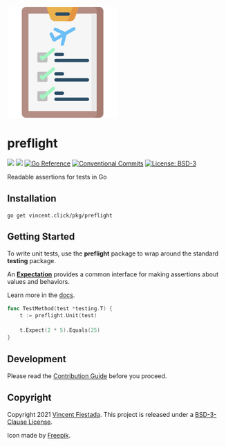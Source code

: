 ![](./icon.svg)

# preflight

[![](https://github.com/vncntx/preflight/workflows/Unit%20Tests/badge.svg)](https://github.com/vncntx/preflight/actions?query=workflow%3A%22Unit+Tests%22)
[![](https://github.com/vncntx/preflight/workflows/Static%20Checks/badge.svg)](https://github.com/vncntx/preflight/actions?query=workflow%3A%22Static+Checks%22)
[![Go Reference](https://img.shields.io/badge/reference-007d9c.svg?labelColor=16161b&logo=go&logoColor=white)](https://pkg.go.dev/vincent.click/pkg/preflight?tab=doc)
[![Conventional Commits](https://img.shields.io/badge/commits-conventional-0047ab.svg?labelColor=16161b)](https://conventionalcommits.org)
[![License: BSD-3](https://img.shields.io/github/license/vncntx/preflight.svg?labelColor=16161b&color=0047ab)](./LICENSE)

Readable assertions for tests in Go

## Installation

```
go get vincent.click/pkg/preflight
```

## Getting Started

To write unit tests, use the **preflight** package to wrap around the standard **testing** package.

An [**Expectation**](./docs/expectation.md) provides a common interface for making assertions about values and behaviors.

Learn more in the [docs](./docs/docs.md).

```go
func TestMethod(test *testing.T) {
    t := preflight.Unit(test)

    t.Expect(2 * 5).Equals(25)
}
```

## Development

Please read the [Contribution Guide](./CONTRIBUTING.md) before you proceed.

## Copyright

Copyright 2021 [Vincent Fiestada](mailto:vincent@vincent.click). This project is released under a [BSD-3-Clause License](./LICENSE).

Icon made by [Freepik](http://www.freepik.com/).
